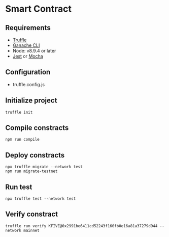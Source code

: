 # Smart Contract

## Requirements
- [Truffle](https://www.trufflesuite.com/docs/truffle/overview)
- [Ganache CLI](https://github.com/trufflesuite/ganache-cli)
- Node: v8.9.4 or later
- [Jest](https://jestjs.io/) or [Mocha](https://mochajs.org/)

## Configuration
- truffle.config.js

## Initialize project
```
truffle init
```

## Compile constracts
```
npm run compile
```

## Deploy constracts
```
npx truffle migrate --network test
npm run migrate-testnet
```

## Run test
```
npx truffle test --network test
```

## Verify constract
```
truffle run verify KFIVE@0x2991be6411cd52243f160fb0e16a81a37279d944 --network mainnet
```